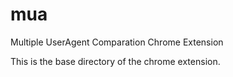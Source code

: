mua
===

Multiple UserAgent Comparation Chrome Extension


This is the base directory of the chrome extension.
